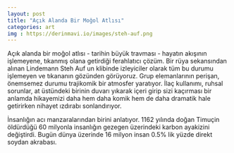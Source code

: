 ```yaml
---
layout: post
title: "Açık Alanda Bir Moğol Atlısı"
categories: art
img : https://derinmavi.io/images/steh-auf.png
---
```


Açık alanda bir moğol atlısı - tarihin büyük travması - hayatın akışının işlemeyene, tıkanmış olana getirdiği ferahlatıcı çözüm. 
Bir rüya sekansından alınan Lindemann Steh Auf un klibinde izleyiciler olarak tüm bu durumu işlemeyen ve tıkananın gözünden görüyoruz. 
Grup elemanlarının perişan, önemsemez durumu trajikomik bir atmosfer yaratıyor. 
İlaç kullanımı, ruhsal sorunlar, at üstündeki birinin duvarı yıkarak içeri girip sizi kaçırması bir anlamda hikayemizi daha hem daha komik hem de daha dramatik hale getirirken nihayet ızdırabı sonlandırıyor.

İnsanlığın acı manzaralarından birini anlatıyor. 1162 yılında doğan Timuçin öldürdüğü 60 milyonla insanlığın gezegen üzerindeki karbon ayakizini değiştirdi. Bugün dünya üzerinde 16 milyon insan 0.5% lik yüzde direkt soydan akrabası.
